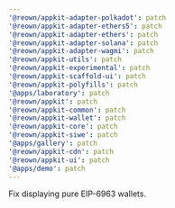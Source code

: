 ```yaml
---
'@reown/appkit-adapter-polkadot': patch
'@reown/appkit-adapter-ethers5': patch
'@reown/appkit-adapter-ethers': patch
'@reown/appkit-adapter-solana': patch
'@reown/appkit-adapter-wagmi': patch
'@reown/appkit-utils': patch
'@reown/appkit-experimental': patch
'@reown/appkit-scaffold-ui': patch
'@reown/appkit-polyfills': patch
'@apps/laboratory': patch
'@reown/appkit': patch
'@reown/appkit-common': patch
'@reown/appkit-wallet': patch
'@reown/appkit-core': patch
'@reown/appkit-siwe': patch
'@apps/gallery': patch
'@reown/appkit-cdn': patch
'@reown/appkit-ui': patch
'@apps/demo': patch
---
```


Fix displaying pure EIP-6963 wallets.
